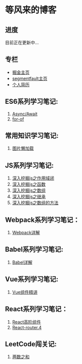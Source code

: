 # 等风来的博客

## 进度
目前正在更新中...
## 专栏
* [掘金主页](https://juejin.im/user/5acde3bdf265da239b41cc68)
* [segmentfault主页](https://segmentfault.com/u/wsmdyj)
* [个人简历](https://github.com/WsmDyj/puhua/blob/master/%E9%82%AC%E5%97%A3%E6%95%8F%E7%AE%80%E5%8E%86.pdf)
## ES6系列学习笔记:
1. [Async/Await](https://github.com/WsmDyj/Blog/blob/master/ES6/Async/async.md)
2. [for-of](https://github.com/WsmDyj/Blog/blob/master/ES6/For-Of/for-of.md)
## 常用知识学习笔记:
1. [图片懒加载]()
## JS系列学习笔记:
1. [深入挖掘js之作用域闭](https://github.com/WsmDyj/Blog/blob/master/JS/%E6%B7%B1%E5%85%A5%E6%8C%96%E6%8E%98js%E4%B9%8B%E4%BD%9C%E7%94%A8%E5%9F%9F%E9%97%AD.md)
2. [深入挖掘js之函数](https://github.com/WsmDyj/Blog/blob/master/JS/%E6%B7%B1%E5%85%A5%E6%8C%96%E6%8E%98js%E4%B9%8B%E5%87%BD%E6%95%B0.md)
3. [深入挖掘js之数组](https://github.com/WsmDyj/Blog/blob/master/JS/%E6%B7%B1%E5%85%A5%E6%8C%96%E6%8E%98js%E4%B9%8B%E6%95%B0%E7%BB%84.md)
4. [深入挖掘js之继承](https://github.com/WsmDyj/Blog/blob/master/JS/%E6%B7%B1%E5%85%A5%E6%8C%96%E6%8E%98js%E4%B9%8B%E7%BB%A7%E6%89%BF.md)
5. [深入挖掘js之数组的方法](https://github.com/WsmDyj/Blog/blob/master/JS/%E6%B7%B1%E5%85%A5%E6%8C%96%E6%8E%98js%E4%B9%8B%E6%95%B0%E7%BB%84%E6%96%B9%E6%B3%95.md)
## Webpack系列学习笔记：
1. [Webpack详解](https://github.com/WsmDyj/Blog/blob/master/Webpack/webpack.md)
## Babel系列学习笔记:
1. [Babel详解](https://github.com/WsmDyj/Blog/blob/master/Babel/Babel.md)
## Vue系列学习笔记:
1. [Vue组件精讲](https://github.com/WsmDyj/Blog/blob/master/Vue/vue--%E7%BB%84%E4%BB%B6%E7%B2%BE%E8%AE%B2.md)
## React系列学习笔记：
1. [React高阶组件](https://github.com/WsmDyj/Blog/tree/master/React/%E9%AB%98%E9%98%B6%E7%BB%84%E4%BB%B6)
2. [React-router.4](https://github.com/WsmDyj/Blog/tree/master/React/react-router)
## LeetCode闯关记:
1. [两数之和](https://github.com/WsmDyj/Blog/blob/master/leetcode/1.js)
